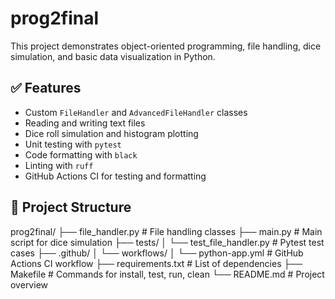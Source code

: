 # prog2final

This project demonstrates object-oriented programming, file handling, dice simulation, and basic data visualization in Python.

## ✅ Features

- Custom `FileHandler` and `AdvancedFileHandler` classes
- Reading and writing text files
- Dice roll simulation and histogram plotting
- Unit testing with `pytest`
- Code formatting with `black`
- Linting with `ruff`
- GitHub Actions CI for testing and formatting

## 📁 Project Structure
prog2final/
├── file_handler.py # File handling classes
├── main.py # Main script for dice simulation
├── tests/
│ └── test_file_handler.py # Pytest test cases
├── .github/
│ └── workflows/
│ └── python-app.yml # GitHub Actions CI workflow
├── requirements.txt # List of dependencies
├── Makefile # Commands for install, test, run, clean
└── README.md # Project overview

